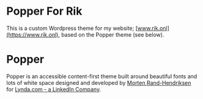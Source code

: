 # Popper For Rik
This is a custom Wordpress theme for my website; [www.rik.onl](https://www.rik.onl), based on the Popper theme (see below).

# Popper
Popper is an accessible content-first theme built around beautiful fonts and lots of white space designed and developed by [Morten Rand-Hendriksen](http://mor10.com) for [Lynda.com - a LinkedIn Company](http://lynda.com/mor10).
